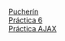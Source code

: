 
<a href="pucherin/index.html">Pucherín</a>
</br>
<a href="ut06_practica_dom-fernando/index.html">Práctica 6</a>
</br>
<a href="ut06_ajax-fernando-de-arrillaga-martos/index.html">Práctica AJAX</a>
